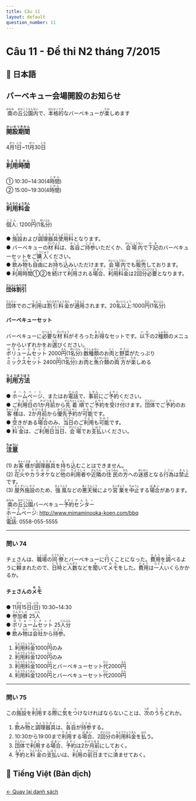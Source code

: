 ```yaml
---
title: Câu 11
layout: default
question_number: 11
---
```


# Câu 11 - Đề thi N2 tháng 7/2015
## 📖 日本語
## バーベキュー会場開設のお知らせ  
<ruby>南<rt>みなみ</rt></ruby>の<ruby>丘公園<rt>おかこうえん</rt></ruby><ruby>内<rt>ない</rt></ruby>で、<ruby>本格的<rt>ほんかくてき</rt></ruby>なバーベキューが<ruby>楽<rt>たの</rt></ruby>しめます  

### <ruby>開設期間<rt>かいせつきかん</rt></ruby>  
4<ruby>月<rt>がつ</rt></ruby>1<ruby>日<rt>にち</rt></ruby>~11<ruby>月<rt>がつ</rt></ruby>30<ruby>日<rt>にち</rt></ruby>  

### <ruby>利用時間<rt>りようじかん</rt></ruby>  
① 10:30~14:30(4<ruby>時間<rt>じかん</rt></ruby>)  
② 15:00~19:30(4<ruby>時間<rt>じかん</rt></ruby>)  

### <ruby>利用料金<rt>りようりょうきん</rt></ruby>  
<ruby>個人<rt>こじん</rt></ruby>: 1200<ruby>円<rt>えん</rt></ruby>(1<ruby>名分<rt>めいぶん</rt></ruby>)  

● <ruby>施設<rt>しせつ</rt></ruby>および<ruby>調理器具<rt>ちょうりきぐ</rt></ruby><ruby>使用料<rt>しようりょう</rt></ruby>となります。  
● バーベキューの<ruby>材料<rt>ざいりょう</rt></ruby>は、<ruby>各自<rt>かくじ</rt></ruby>ご<ruby>持参<rt>じさん</rt></ruby>いただくか、<ruby>会場内<rt>かいじょうない</rt></ruby>で<ruby>下記<rt>かき</rt></ruby>のバーベキューセットをご<ruby>購入<rt>こうにゅう</rt></ruby>ください。  
● <ruby>飲<rt>の</rt></ruby>み<ruby>物<rt>もの</rt></ruby>も<ruby>自由<rt>じゆう</rt></ruby>にお<ruby>持<rt>も</rt></ruby>ち<ruby>込<rt>こ</rt></ruby>みいただけます。<ruby>会場内<rt>かいじょうない</rt></ruby>でも<ruby>販売<rt>はんばい</rt></ruby>しております。  
● <ruby>利用時間<rt>りようじかん</rt></ruby>①②を<ruby>続<rt>つづ</rt></ruby>けて<ruby>利用<rt>りよう</rt></ruby>される<ruby>場合<rt>ばあい</rt></ruby>、<ruby>利用料金<rt>りようりょうきん</rt></ruby>は2<ruby>回分<rt>かいぶん</rt></ruby><ruby>必要<rt>ひつよう</rt></ruby>となります。  

#### <ruby>団体割引<rt>だんたいわりびき</rt></ruby>  
<ruby>団体<rt>だんたい</rt></ruby>でのご<ruby>利用<rt>りよう</rt></ruby>は<ruby>割引料金<rt>わりびきりょうきん</rt></ruby>が<ruby>適用<rt>てきよう</rt></ruby>されます。20<ruby>名<rt>めい</rt></ruby><ruby>以上<rt>いじょう</rt></ruby>:1000<ruby>円<rt>えん</rt></ruby>(1<ruby>名分<rt>めいぶん</rt></ruby>)  

#### バーベキューセット  
バーベキューに<ruby>必要<rt>ひつよう</rt></ruby>な<ruby>材料<rt>ざいりょう</rt></ruby>がそろった<ruby>お得<rt>おとく</rt></ruby>なセットです。<ruby>以下<rt>いか</rt></ruby>の2<ruby>種類<rt>しゅるい</rt></ruby>のメニューからいずれかをお<ruby>選<rt>えら</rt></ruby>びください。  
<ruby>ボリュームセット<rt>ぼりゅーむせっと</rt></ruby> 2000<ruby>円<rt>えん</rt></ruby>(1<ruby>名分<rt>めいぶん</rt></ruby>):<ruby>数種類<rt>すうしゅるい</rt></ruby>のお<ruby>肉<rt>にく</rt></ruby>と<ruby>野菜<rt>やさい</rt></ruby>がたっぷり  
<ruby>ミックスセット<rt>みっくすせっと</rt></ruby> 2400<ruby>円<rt>えん</rt></ruby>(1<ruby>名分<rt>めいぶん</rt></ruby>):お<ruby>肉<rt>にく</rt></ruby>と<ruby>魚介類<rt>ぎょかいるい</rt></ruby>の<ruby>両方<rt>りょうほう</rt></ruby>が<ruby>楽<rt>たの</rt></ruby>しめる  

### <ruby>利用方法<rt>りようほうほう</rt></ruby>  
● <ruby>ホームページ<rt>ほーむぺーじ</rt></ruby>、またはお<ruby>電話<rt>でんわ</rt></ruby>で、<ruby>事前<rt>じぜん</rt></ruby>にご<ruby>予約<rt>よやく</rt></ruby>ください。  
● ご<ruby>利用日<rt>りようび</rt></ruby>の1<ruby>か月前<rt>かげつまえ</rt></ruby>から<ruby>先着順<rt>せんちゃくじゅん</rt></ruby>でご<ruby>予約<rt>よやく</rt></ruby>を<ruby>受<rt>う</rt></ruby>け<ruby>付<rt>つ</rt></ruby>けます。<ruby>団体<rt>だんたい</rt></ruby>でご<ruby>予約<rt>よやく</rt></ruby>のお<ruby>客様<rt>きゃくさま</rt></ruby>は、2<ruby>か月前<rt>かげつまえ</rt></ruby>から<ruby>優先予約<rt>ゆうせんよやく</rt></ruby>が<ruby>可能<rt>かのう</rt></ruby>です。  
● <ruby>空<rt>あ</rt></ruby>きがある<ruby>場合<rt>ばあい</rt></ruby>のみ、<ruby>当日<rt>とうじつ</rt></ruby>のご<ruby>利用<rt>りよう</rt></ruby>も<ruby>可能<rt>かのう</rt></ruby>です。  
● <ruby>料金<rt>りょうきん</rt></ruby>は、ご<ruby>利用日<rt>りようび</rt></ruby><ruby>当日<rt>とうじつ</rt></ruby>、<ruby>会場<rt>かいじょう</rt></ruby>でお<ruby>支払<rt>しはら</rt></ruby>いください。  

### <ruby>注意<rt>ちゅうい</rt></ruby>  
(1) お<ruby>客様<rt>きゃくさま</rt></ruby>が<ruby>調理器具<rt>ちょうりきぐ</rt></ruby>を<ruby>持<rt>も</rt></ruby>ち<ruby>込<rt>こ</rt></ruby>むことはできません。  
(2) <ruby>花火<rt>はなび</rt></ruby>や<ruby>カラオケ<rt>からおけ</rt></ruby>など<ruby>他<rt>ほか</rt></ruby>の<ruby>利用者<rt>りようしゃ</rt></ruby>や<ruby>近隣<rt>きんりん</rt></ruby>の<ruby>住民<rt>じゅうみん</rt></ruby>の<ruby>方<rt>かた</rt></ruby>への<ruby>迷惑<rt>めいわく</rt></ruby>となる<ruby>行為<rt>こうい</rt></ruby>は<ruby>禁止<rt>きんし</rt></ruby>です。  
(3) <ruby>屋外施設<rt>おくがいしせつ</rt></ruby>のため、<ruby>強風<rt>きょうふう</rt></ruby>などの<ruby>悪天候<rt>あくてんこう</rt></ruby>により<ruby>営業<rt>えいぎょう</rt></ruby>を<ruby>中止<rt>ちゅうし</rt></ruby>する<ruby>場合<rt>ばあい</rt></ruby>があります。  

<ruby>南<rt>みなみ</rt></ruby>の<ruby>丘公園<rt>おかこうえん</rt></ruby>バーベキュー<ruby>予約<rt>よやく</rt></ruby><ruby>センター<rt>せんたー</rt></ruby>  
<ruby>ホームページ<rt>ほーむぺーじ</rt></ruby>: http://www.mimaminooka-koen.com/bbq  
<ruby>電話<rt>でんわ</rt></ruby>: 0558-055-5555  

---

### 問い 74  
チェさんは、<ruby>職場<rt>しょくば</rt></ruby>の<ruby>同僚<rt>どうりょう</rt></ruby>とバーベキューに<ruby>行<rt>い</rt></ruby>くことになった。<ruby>費用<rt>ひよう</rt></ruby>を<ruby>調<rt>しら</rt></ruby>べるように<ruby>頼<rt>たの</rt></ruby>まれたので、<ruby>日時<rt>にちじ</rt></ruby>と<ruby>人数<rt>にんずう</rt></ruby>などを<ruby>聞<rt>き</rt></ruby>いて<ruby>メモ<rt>めも</rt></ruby>をした。<ruby>費用<rt>ひよう</rt></ruby>は<ruby>一人<rt>ひとり</rt></ruby>いくらかかるか。  

#### チェさんの<ruby>メモ<rt>めも</rt></ruby>  
● 11<ruby>月<rt>がつ</rt></ruby>15<ruby>日<rt>にち</rt></ruby>(<ruby>日<rt>にち</rt></ruby>) 10:30~14:30  
● <ruby>参加者<rt>さんかしゃ</rt></ruby> 25<ruby>人<rt>にん</rt></ruby>  
● <ruby>ボリュームセット<rt>ぼりゅーむせっと</rt></ruby> 25<ruby>人分<rt>にんぶん</rt></ruby>  
● <ruby>飲<rt>の</rt></ruby>み<ruby>物<rt>もの</rt></ruby>は<ruby>会社<rt>かいしゃ</rt></ruby>から<ruby>持参<rt>じさん</rt></ruby>。  

1. <ruby>利用料金<rt>りようりょうきん</rt></ruby>1000<ruby>円<rt>えん</rt></ruby>のみ  
2. <ruby>利用料金<rt>りようりょうきん</rt></ruby>1200<ruby>円<rt>えん</rt></ruby>のみ  
3. <ruby>利用料金<rt>りようりょうきん</rt></ruby>1000<ruby>円<rt>えん</rt></ruby>とバーベキューセット<ruby>代<rt>だい</rt></ruby>2000<ruby>円<rt>えん</rt></ruby>  
4. <ruby>利用料金<rt>りようりょうきん</rt></ruby>1200<ruby>円<rt>えん</rt></ruby>とバーベキューセット<ruby>代<rt>だい</rt></ruby>2000<ruby>円<rt>えん</rt></ruby>  

---

### 問い 75  
この<ruby>施設<rt>しせつ</rt></ruby>を<ruby>利用<rt>りよう</rt></ruby>する<ruby>際<rt>さい</rt></ruby>に<ruby>気<rt>き</rt></ruby>を<ruby>つ<rt>つ</rt></ruby>けなければならないことは、<ruby>次<rt>つぎ</rt></ruby>の<ruby>うち<rt>うち</rt></ruby>どれか。  

1. <ruby>飲<rt>の</rt></ruby>み<ruby>物<rt>もの</rt></ruby>と<ruby>調理器具<rt>ちょうりきぐ</rt></ruby>は、<ruby>各自<rt>かくじ</rt></ruby>が<ruby>持参<rt>じさん</rt></ruby>する。  
2. 10:30から19:00まで<ruby>利用<rt>りよう</rt></ruby>する<ruby>場合<rt>ばあい</rt></ruby>、2<ruby>回分<rt>かいぶん</rt></ruby>の<ruby>利用料金<rt>りようりょうきん</rt></ruby>を<ruby>払<rt>はら</rt></ruby>う。  
3. <ruby>団体<rt>だんたい</rt></ruby>で<ruby>利用<rt>りよう</rt></ruby>する<ruby>場合<rt>ばあい</rt></ruby>、<ruby>予約<rt>よやく</rt></ruby>は2<ruby>か月前<rt>かげつまえ</rt></ruby>にしておく。  
4. <ruby>予約<rt>よやく</rt></ruby>と<ruby>料金<rt>りょうきん</rt></ruby>の<ruby>支払<rt>しはら</rt></ruby>いは、<ruby>利用<rt>りよう</rt></ruby>の<ruby>前日<rt>ぜんじつ</rt></ruby>までに<ruby>済<rt>す</rt></ruby>ませておく。
## 📘 Tiếng Việt (Bản dịch)

<div style="margin-top: 2em;">
  <a href="/exam/n2/2015/">← Quay lại danh sách</a>
</div>